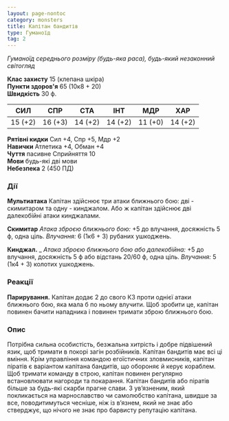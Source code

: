 ```yaml
---
layout: page-nontoc
category: monsters
title: Капітан бандитів
type: Гуманоїд
tag: 2
---
```


_Гуманоїд середнього розміру (будь-яка раса), будь-який незаконний світогляд_

**Клас захисту** 15 (клепана шкіра)    
**Пункти здоров'я** 65 (10к8 + 20)    
**Швидкість** 30 ф.  

| СИЛ     | СПР     | СТА     | ІНТ     | МДР     | ХАР     |
| ------- | ------- | ------- | ------- | ------- | ------- |
| 15 (+2) | 16 (+3) | 14 (+2) | 14 (+2) | 11 (+0) | 14 (+2) |

**Рятівні кидки** Сил +4, Спр +5, Мдр +2    
**Навички** Атлетика +4, Обман +4    
**Чуття** пасивне Сприйняття 10    
**Мови** будь-які дві мови    
**Небезпека** 2 (450 ПД)  

### Дії
**Мультиатака** Капітан здійснює три атаки ближнього бою: дві - скимитаром та одну - кинджалом. Або ж капітан здійснює дві далекобійні атаки кинджалами.    

**Скимитар** _Атака зброєю ближнього бою:_ +5 до влучання, досяжність 5 ф, одна ціль. _Влучання:_ 6 (1к6 + 3) рубаних ушкоджень.    

**Кинджал.** _ _Атака зброєю ближнього бою або далекобійна:_ +5 до влучання, досяжність 5 ф або відстань 20/60 ф, одна ціль.  _Влучання:_ 5 (1к4 + 3) колотих ушкоджень.

### Реакції
**Парирування.** Капітан додає 2 до свого КЗ проти однієї атаки ближнього бою, яка мала б по ньому влучити. Щоб зробити це, капітан повинен бачити нападника і повинен тримати зброю ближнього бою.  

### Опис
Потрібна сильна особистість, безжальна хитрість і добре підвішений язик, щоб тримати в покорі загін розбійників. Капітан бандитів має всі ці вміння. Крім управління командою егоїстичних зловмисників, капітан піратів є варіантом капітана бандитів, що обороняє й керує кораблем. Щоб тримати команду в строю, капітан повинен регулярно встановлювати нагороди та покарання. Капітан бандитів або піратів більше за будь-які скарби прагне слави. З ув’язненим, який покликається на марнославство чи самолюбство капітана, швидше за все, поводитимуться чесніше, ніж із в’язнем, який не знає або стверджує, що нічого не знає про барвисту репутацію капітана. 
